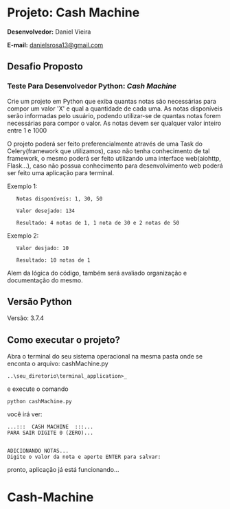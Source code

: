 # Projeto: Cash Machine
<b>Desenvolvedor:</b> Daniel Vieira <p>
<b>E-mail:</b> danielsrosa13@gmail.com

## Desafio Proposto

### Teste Para Desenvolvedor Python: <i>Cash Machine</i>

Crie um projeto em Python que exiba quantas notas são
necessárias para compor um valor 'X' e qual a quantidade
de cada uma. As notas disponíveis serão informadas pelo
usuário, podendo utilizar-se de quantas notas forem
necessárias para compor o valor. As notas devem ser
qualquer valor inteiro entre 1 e 1000

O projeto poderá ser feito preferencialmente
através de uma Task do Celery(framework que utilizamos),
caso não tenha conhecimento de tal framework, o mesmo
poderá ser feito utilizando uma interface web(aiohttp,
Flask...), caso não possua conhecimento para desenvolvimento
web poderá ser feito uma aplicação para terminal.

Exemplo 1:
```
   Notas disponíveis: 1, 30, 50
```
```
   Valor desejado: 134
```
```
   Resultado: 4 notas de 1, 1 nota de 30 e 2 notas de 50
```
Exemplo 2:
```
   Valor desjado: 10
```
```
   Resultado: 10 notas de 1
```

Alem da lógica do código, também será avaliado organização e
documentação do mesmo.

## Versão Python
Versão: 3.7.4

## Como executar o projeto?
Abra o terminal do seu sistema operacional na mesma pasta onde se enconta o arquivo: cashMachine.py
```
..\seu_diretorio\terminal_application>_
```
e execute o comando 
```
python cashMachine.py
```
você irá ver:
```
...:::  CASH MACHINE  :::...
PARA SAIR DIGITE 0 (ZERO)...


ADICIONANDO NOTAS...
Digite o valor da nota e aperte ENTER para salvar:
```
pronto, aplicação já está funcionando...

# Cash-Machine
